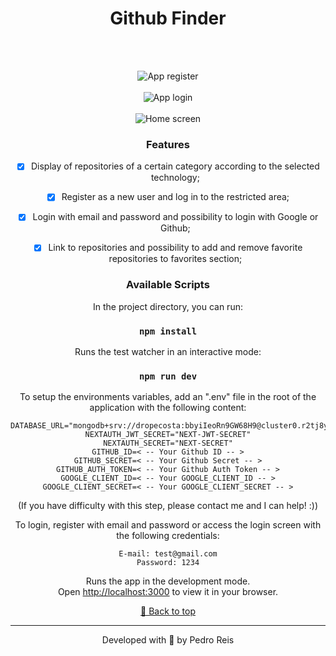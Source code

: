 <div id='top'>

<h1 align="center">Github Finder</a></h1>

<div align="center"Application to discover repositories on Github based on categories. When clicking on a button, the repositories appear in the slider below.</div>
<br /><br /> 

![App register](https://github.com/dropecosta/github-finder/assets/13908414/5dfe3c08-c0bd-415d-986f-38d648df464c)
<br /><br /> 
![App login](https://github.com/dropecosta/github-finder/assets/13908414/b8d6a75c-c5fe-4a90-a20d-308d0e4f8e19)
<br /><br /> 
![Home screen](https://github.com/dropecosta/github-finder/assets/13908414/a6d6642c-5bfd-4bce-837d-062a41befdc9)


### Features

- [x] Display of repositories of a certain category according to the selected technology;
- [x] Register as a new user and log in to the restricted area;
- [x] Login with email and password and possibility to login with Google or Github;
- [x] Link to repositories and possibility to add and remove favorite repositories to favorites section;


### Available Scripts

In the project directory, you can run:

### `npm install`

Runs the test watcher in an interactive mode:

### `npm run dev`

To setup the environments variables, add an ".env" file in the root of the application with the following content:

```
DATABASE_URL="mongodb+srv://dropecosta:bbyiIeoRn9GW68H9@cluster0.r2tj8yj.mongodb.net/test"
NEXTAUTH_JWT_SECRET="NEXT-JWT-SECRET"
NEXTAUTH_SECRET="NEXT-SECRET"
GITHUB_ID=< -- Your Github ID -- >
GITHUB_SECRET=< -- Your Github Secret -- >
GITHUB_AUTH_TOKEN=< -- Your Github Auth Token -- >
GOOGLE_CLIENT_ID=< -- Your GOOGLE_CLIENT_ID -- >
GOOGLE_CLIENT_SECRET=< -- Your GOOGLE_CLIENT_SECRET -- >
```

(If you have difficulty with this step, please contact me and I can help! :))


To login, register with email and password or access the login screen with the following credentials:

```
E-mail: test@gmail.com
Password: 1234
```

Runs the app in the development mode.\
Open [http://localhost:3000](http://localhost:3000) to view it in your browser.
<br />

<a href='#top'>🔼 Back to top</a>

---

Developed with 🧡 by Pedro Reis
